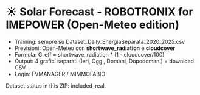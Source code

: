 # ☀️ Solar Forecast - ROBOTRONIX for IMEPOWER (Open-Meteo edition)

- Training: sempre su Dataset_Daily_EnergiaSeparata_2020_2025.csv
- Previsioni: Open-Meteo con **shortwave_radiation** e **cloudcover**
- Formula: G_eff = shortwave_radiation * (1 - cloudcover/100)
- Output: 4 grafici separati (Ieri, Oggi, Domani, Dopodomani) + download CSV
- Login: FVMANAGER / MIMMOFABIO

Dataset status in this ZIP: included_real.
